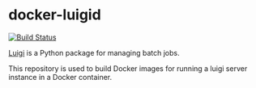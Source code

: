 # docker-luigid
[![Build Status](https://travis-ci.com/macinv/docker-luigid.svg?branch=master)](https://travis-ci.com/macinv/docker-luigid)


[Luigi](https://github.com/spotify/luigi) is a Python package for managing batch jobs.

This repository is used to build Docker images for running a luigi server instance in a Docker container.


